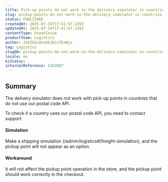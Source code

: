 ```yaml
---
title: Pick-up points do not work in the delivery simulator in countries that do not use our postal code API
slug: pickup-points-do-not-work-in-the-delivery-simulator-in-countries-that-do-not-use-our-postal-code-api
status: PUBLISHED
createdAt: 2025-07-24T17:41:57.139Z
updatedAt: 2025-07-24T17:41:57.139Z
contentType: knownIssue
productTeam: Logistics
author: 2mXZkbi0oi061KicTExNjo
tag: Logistics
slugEN: pickup-points-do-not-work-in-the-delivery-simulator-in-countries-that-do-not-use-our-postal-code-api
locale: en
kiStatus: -
internalReference: 1262007
---
```


## Summary



The delivery simulator does not work with pick-up points in countries that do not use our postal code API.

To check if a country uses our postal code API, you need to contact support.


#### Simulation



Make a shipping simulation (/admin/logistics#/freight-simulation), and the pickup point will not appear as an option.


#### Workaround


It will not affect the pickup point operation in the store, and the pickup point should work correctly in the checkout.


